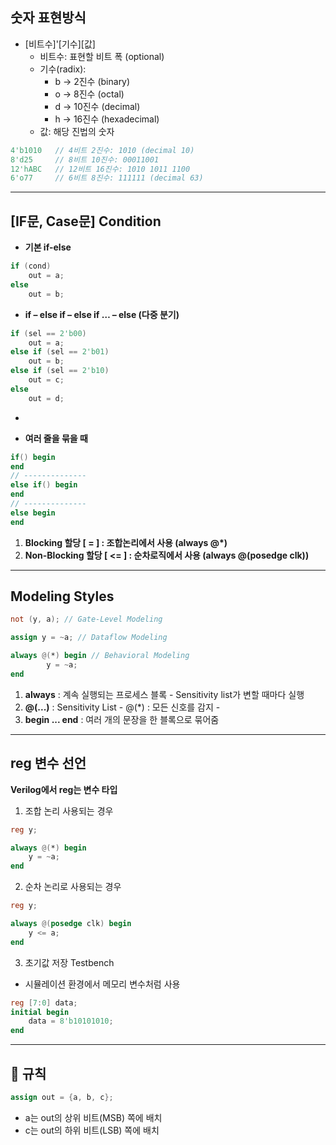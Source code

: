 ## 숫자 표현방식
- [비트수]'[기수][값]
    - 비트수: 표현할 비트 폭 (optional)
    - 기수(radix):
        - b → 2진수 (binary)
        - o → 8진수 (octal)
        - d → 10진수 (decimal)
        - h → 16진수 (hexadecimal)
    - 값: 해당 진법의 숫자
```verilog
4'b1010   // 4비트 2진수: 1010 (decimal 10)
8'd25     // 8비트 10진수: 00011001
12'hABC   // 12비트 16진수: 1010 1011 1100
6'o77     // 6비트 8진수: 111111 (decimal 63)
```
-----------------------------------------------------
## [IF문, Case문] Condition
- **기본 if-else**
```verilog
if (cond) 
    out = a;
else 
    out = b;
```

- **if – else if – else if … – else (다중 분기)**
```verilog
if (sel == 2'b00)
    out = a;
else if (sel == 2'b01)
    out = b;
else if (sel == 2'b10)
    out = c;
else
    out = d;
```

- 

- **여러 줄을 묶을 때**
```verilog
if() begin
end
// --------------
else if() begin
end
// --------------
else begin
end
```



1. **Blocking 할당 [ = ] : 조합논리에서 사용 (always @*)**
2. **Non-Blocking 할당 [ <= ] : 순차로직에서 사용 (always @(posedge clk))**


-----------------------------------------------------------------------

## Modeling Styles
```verilog
not (y, a); // Gate-Level Modeling
```


```verilog
assign y = ~a; // Dataflow Modeling
```

```verilog
always @(*) begin // Behavioral Modeling
        y = ~a;
end
```
1. **always** : 계속 실행되는 프로세스 블록
        - Sensitivity list가 변할 때마다 실행
2. **@(...)** : Sensitivity List
        - @(*) : 모든 신호를 감지
        - 
3. **begin ... end** : 여러 개의 문장을 한 블록으로 묶어줌

-------------------------------------------------------------------------------------------------

## reg 변수 선언
**Verilog에서 reg는 변수 타입**
1. 조합 논리 사용되는 경우
```verilog
reg y;

always @(*) begin
    y = ~a;
end
```

2. 순차 논리로 사용되는 경우
```verilog
reg y;

always @(posedge clk) begin
    y <= a;
end
```

3. 초기값 저장 Testbench
- 시뮬레이션 환경에서 메모리 변수처럼 사용
```verilog
reg [7:0] data;
initial begin
    data = 8'b10101010;
end
```

-----------------------------------------------------------------------------------------------------------------------------------------

## 📌 규칙
```verilog
assign out = {a, b, c};
```
- a는 out의 상위 비트(MSB) 쪽에 배치
- c는 out의 하위 비트(LSB) 쪽에 배치

 